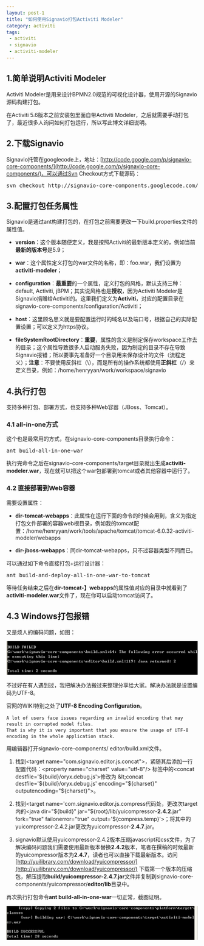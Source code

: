 ```yaml
---
layout: post-1
title: "如何使用Signavio打包Activiti Modeler"
category: activiti 
tags: 
 - activiti
 - signavio
 - activiti-modeler
---
```


## 1.简单说明Activiti Modeler

Activiti Modeler是用来设计BPMN2.0规范的可视化设计器，使用开源的Signavio源码构建打包。

在Activiti 5.6版本之前安装包里面自带Activiti Modeler，之后就需要手动打包了，最近很多人询问如何打包运行，所以写此博文详细说明。

## 2.下载Signavio

Signavio托管在googlecode上，地址：[http://code.google.com/p/signavio-core-components/](http://code.google.com/p/signavio-core-components/)，可以通过Svn Checkout方式下载源码：
<pre class="brush:shell">
svn checkout http://signavio-core-components.googlecode.com/svn/trunk/ signavio-core-components
</pre>

## 3.配置打包任务属性

Signavio是通过ant构建打包的，在打包之前需要更改一下build.properties文件的属性值。

* **version**：这个版本随便定义，我是按照Activiti的最新版本定义的，例如当前**最新的版本号**是5.9；

* **war**：这个属性定义打包的war文件的名称，即：foo.war，我们设置为**activiti-modeler**；

* **configuration**：**最重要**的一个属性，定义打包的风格，默认支持三种：default, Activiti, jBPM；其实说风格也是**授权**，因为Activiti Modeler是Signavio捐赠给Activiti的。这里我们定义为**Activiti**，对应的配置目录在signavio-core-components/configuration/Activiti；

* **host**：这里顾名思义就是要配置运行时的域名以及端口号，根据自己的实际配置设置；可以定义为https协议。

* **fileSystemRootDirectory**：**重要**，属性的含义是制定保存workspace工作去的目录；这个属性导致很多人启动服务失败，因为制定的目录不存在导致Signavio报错；所以要事先准备好一个目录用来保存设计的文件（流程定义）；**注意**：不要使用反斜杠（\），而是所有的操作系统都使用**正斜杠**（/）来定义目录，例如：/home/henryyan/work/workspace/signavio

## 4.执行打包

支持多种打包、部署方式，也支持多种Web容器（JBoss、Tomcat）。

### 4.1 all-in-one方式

这个也是最常用的方式，在signavio-core-components目录执行命令：
<pre>ant build-all-in-one-war</pre>

执行完命令之后在signavio-core-components/target目录就出生成**activiti-modeler.war**，现在就可以把这个war包部署到tomcat或者其他容器中运行了。

### 4.2 直接部署到Web容器

需要设置属性：

* **dir-tomcat-webapps**：此属性在运行下面的命令的时候会用到，含义为指定打包文件部署的容器web根目录，例如我的tomcat配置：/home/henryyan/work/tools/apache/tomcat/tomcat-6.0.32-activiti-modeler/webapps

* **dir-jboss-webapps**：同dir-tomcat-webapps，只不过容器类型不同而已。

可以通过如下命令直接打包+运行设计器：
<pre>ant build-and-deploy-all-in-one-war-to-tomcat</pre>
等待任务结束之后在**dir-tomcat-】webapps**的属性值对应的目录中就看到了**activiti-modeler.war**文件了，现在你可以启动tomcat访问了。

## 4.3 Windows打包报错

又是烦人的编码问题，如图：

![](/files/2012/06/activiti-modeler-windows-build-error.png)

不过好在有人遇到过，我把解决办法搬过来整理分享给大家。解决办法就是设置编码为UTF-8。

官网的WIKI特别之处了**UTF-8 Encoding Configuration**。

	A lot of users face issues regarding an invalid encoding that may result in corrupted model files. 
	That is why it is very important that you ensure the usage of UTF-8 encoding in the whole application stack.

用编辑器打开signavio-core-components/ editor/build.xml文件。

1. 找到&lt;target name="com.signavio.editor.js.concat">，紧随其后添加一行配置代码：&lt;property name="charset" value="utf-8"/>
标签中的&lt;concat destfile='${build}/oryx.debug.js'>修改为
&lt;concat destfile='${build}/oryx.debug.js' encoding="${charset}" outputencoding="${charset}">。


2.	找到&lt;target name='com.signavio.editor.js.compress代码处，更改次target内的&lt;java dir="${build}" jar="${root}/lib/yuicompressor-**2.4.2**.jar" fork="true" failonerror="true" output='${compress.temp}'>；将其中的yuicompressor-2.4.2.jar更改为yuicompressor-**2.4.7**.jar。


3.	signavio默认使用yuicompressor-2.4.2版本压缩javascript和css文件，为了解决编码问题我们需要使用最新版本替换**2.4.2**版本，笔者在撰稿的时候最新的yuicompressor版本为**2.4.7**，读者也可以直接下载最新版本。访问[http://yuilibrary.com/download/yuicompressor/](http://yuilibrary.com/download/yuicompressor/) 下载第一个版本的压缩包，解压提取**build/yuicompressor-2.4.7.jar**文件并复制到signavio-core-components/yuicompressor/**editor/lib**目录中。

再次执行打包命令**ant build-all-in-one-war**一切正常，截图证明。


![](/files/2012/06/activiti-modeler-windows-build-success.png)
